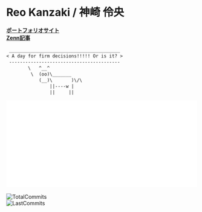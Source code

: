 # Reo Kanzaki / 神崎 伶央

**[ポートフォリオサイト](https://kcabo.vercel.app/)**  
**[Zenn記事](https://zenn.dev/kcabo)**
```
 _________________________________________
< A day for firm decisions!!!!! Or is it? >
 -----------------------------------------
        \   ^__^
         \  (oo)\_______
            (__)\       )\/\
                ||----w |
                ||     ||

```

![Metrics](https://github.com/kcabo/kcabo/blob/main/github-metrics.svg)  

![TotalCommits](https://img.shields.io/endpoint?url=https%3A%2F%2Fportfolio-911pt7rcn-kcabos-projects.vercel.app%2Fapi%2Fcommit-count)  
![LastCommits](https://img.shields.io/endpoint?url=https%3A%2F%2Fportfolio-911pt7rcn-kcabos-projects.vercel.app%2Fapi%2Flast-commit)
